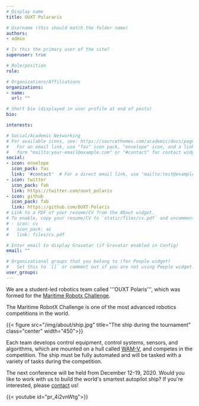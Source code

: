 ```yaml
---
# Display name
title: OUXT Polararis

# Username (this should match the folder name)
authors:
- admin

# Is this the primary user of the site?
superuser: true

# Role/position
role: 

# Organizations/Affiliations
organizations:
- name: 
  url: ""

# Short bio (displayed in user profile at end of posts)
bio: 

interests:

# Social/Academic Networking
# For available icons, see: https://sourcethemes.com/academic/docs/page-builder/#icons
#   For an email link, use "fas" icon pack, "envelope" icon, and a link in the
#   form "mailto:your-email@example.com" or "#contact" for contact widget.
social:
- icon: envelope
  icon_pack: fas
  link: '#contact'  # For a direct email link, use "mailto:test@example.org".
- icon: twitter
  icon_pack: fab
  link: https://twitter.com/ouxt_polaris
- icon: github
  icon_pack: fab
  link: https://github.com/OUXT-Polaris
# Link to a PDF of your resume/CV from the About widget.
# To enable, copy your resume/CV to `static/files/cv.pdf` and uncomment the lines below.
# - icon: cv
#   icon_pack: ai
#   link: files/cv.pdf

# Enter email to display Gravatar (if Gravatar enabled in Config)
email: ""

# Organizational groups that you belong to (for People widget)
#   Set this to `[]` or comment out if you are not using People widget.
user_groups:
---
```


We are a student-led robotics team called '''OUXT Polaris''', which was formed for the [Maritime Robotx Challenge](https://www.robotx.org/).

The Maritime RobotX Challenge is one of the most advanced robotics competitions in the world.

{{< figure src="/img/about/ship.jpg" title="The ship during the tournament" class="center" width="450">}}

Each team develops control equipment, control systems, sensors, and algorithms, which are mounted on a hull called [WAM-V](http://www.wam-v.com/), and competes in the competition.
The ship must be fully automated and will be tasked with a variety of tasks during the competition.

The next conference will be held from December 12-19, 2020.
Would you like to work with us to build the world's smartest autopilot ship?
If you're interested, please [contact](./#contact) us!

{{< youtube id="pr_4i2vnWtg">}}